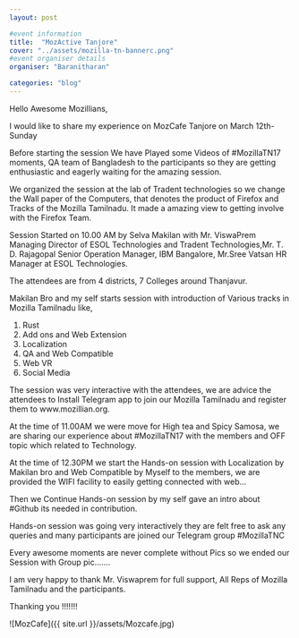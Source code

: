 ```yaml
---
layout: post

#event information
title:  "MozActive Tanjore"
cover: "../assets/mozilla-tn-bannerc.png"
#event organiser details
organiser: "Baranitharan"

categories: "blog"
---
```


Hello Awesome Mozillians,

<p>I would like to share my experience on MozCafe Tanjore on March 12th-Sunday</p>
<p>Before starting the session We have Played some Videos of #MozillaTN17 moments, QA team of Bangladesh to the participants so they are getting enthusiastic and eagerly waiting for the amazing session.</p>
<p>We organized the session at the lab of Tradent technologies so we change the Wall paper of the Computers, that denotes the product of Firefox and Tracks of the Mozilla Tamilnadu. It made a amazing view to getting involve with the Firefox Team.</p>
<p>Session Started on 10.00 AM by Selva Makilan with Mr. ViswaPrem Managing Director of ESOL Technologies and Tradent Technologies,Mr. T. D. Rajagopal Senior Operation Manager, IBM Bangalore,  Mr.Sree Vatsan HR Manager at ESOL Technologies.</p>
<p>The attendees are from 4 districts, 7 Colleges around Thanjavur.</p>
<p>Makilan Bro and my self starts session with introduction of Various tracks in Mozilla Tamilnadu like,</p>

1. Rust
2. Add ons and Web Extension
3. Localization
4. QA and Web Compatible
5. Web VR
6. Social Media

<p>The session was very interactive with the attendees, we are advice the attendees to Install Telegram app to join our Mozilla Tamilnadu and register them to www.mozillian.org.</p>

<p>At the time of 11.00AM we were move for High tea and Spicy Samosa, we are sharing our experience about #MozillaTN17 with the members and OFF topic which related to Technology.</p>

<p>At the time of 12.30PM we start the Hands-on session with Localization by Makilan bro and Web Compatible by Myself to the members, we are provided the WIFI facility to easily getting connected with web...</p>

<p>Then we Continue Hands-on session by my self gave an intro about #Github its needed in contribution.</p>

<p>Hands-on session was going very interactively they are felt free to ask any queries and many participants are joined our Telegram group #MozillaTNC</p>

<p>Every awesome moments are never complete without Pics so we ended our Session with Group pic.......</p>

<p>I am very happy to thank Mr. Viswaprem for full support, All Reps of Mozilla Tamilnadu and the participants.</p>

Thanking you !!!!!!!



![MozCafe]({{ site.url }}/assets/Mozcafe.jpg)

